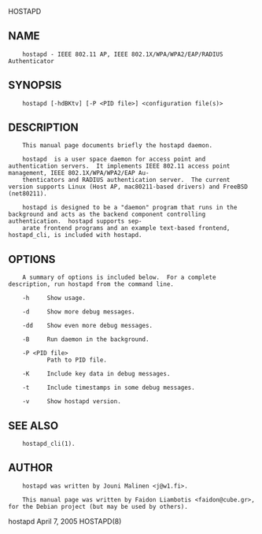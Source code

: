   HOSTAPD
 
## NAME
        hostapd - IEEE 802.11 AP, IEEE 802.1X/WPA/WPA2/EAP/RADIUS Authenticator
 
## SYNOPSIS
        hostapd [-hdBKtv] [-P <PID file>] <configuration file(s)>
 
## DESCRIPTION
        This manual page documents briefly the hostapd daemon.
 
        hostapd  is a user space daemon for access point and authentication servers.  It implements IEEE 802.11 access point management, IEEE 802.1X/WPA/WPA2/EAP Au‐
        thenticators and RADIUS authentication server.  The current version supports Linux (Host AP, mac80211-based drivers) and FreeBSD (net80211).
 
        hostapd is designed to be a "daemon" program that runs in the background and acts as the backend component controlling authentication.  hostapd supports sep‐
        arate frontend programs and an example text-based frontend, hostapd_cli, is included with hostapd.
 
## OPTIONS
        A summary of options is included below.  For a complete description, run hostapd from the command line.
 
        -h     Show usage.
 
        -d     Show more debug messages.
 
        -dd    Show even more debug messages.
 
        -B     Run daemon in the background.
 
        -P <PID file>
               Path to PID file.
 
        -K     Include key data in debug messages.
 
        -t     Include timestamps in some debug messages.
 
        -v     Show hostapd version.
 
## SEE ALSO
        hostapd_cli(1).
 
## AUTHOR
        hostapd was written by Jouni Malinen <j@w1.fi>.
 
        This manual page was written by Faidon Liambotis <faidon@cube.gr>, for the Debian project (but may be used by others).
 
 hostapd                                                                    April  7, 2005                                                                 HOSTAPD(8)
